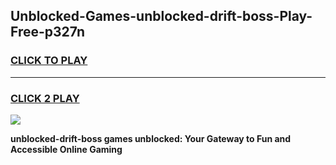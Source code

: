 
## Unblocked-Games-unblocked-drift-boss-Play-Free-p327n
<h3>
<a href="https://premium76.site?title=unblocked-drift-boss&ref=20M">CLICK TO PLAY</a></h3>
<hr>

<h3>
<a href="https://premium76.site?title=unblocked-drift-boss&ref=20M">CLICK 2 PLAY</a>
  
</h3>

<a href="https://premium76.site?title=unblocked-drift-boss&ref=19M"><img src="https://clearcache.store/games.png"></a>


**unblocked-drift-boss games unblocked: Your Gateway to Fun and Accessible Online Gaming**
